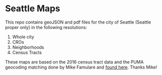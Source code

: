 # Seattle Maps

This repo contains geoJSON and pdf files for the city of Seattle (Seattle proper only) in the following resolutions:

1. Whole city
2. CROs
3. Neighborhoods
4. Census Tracts

These maps are based on the 2016 census tract data and the PUMA geocoding matching done by Mike Famulare and [found here](https://github.com/seattleflu/simulated-data). Thanks Mike!